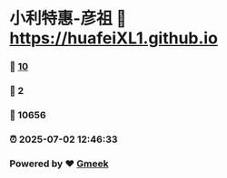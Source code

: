 # 小利特惠-彦祖 :link: https://huafeiXL1.github.io 
### :page_facing_up: [10](https://huafeiXL1.github.io/tag.html) 
### :speech_balloon: 2 
### :hibiscus: 10656 
### :alarm_clock: 2025-07-02 12:46:33 
### Powered by :heart: [Gmeek](https://github.com/Meekdai/Gmeek)
